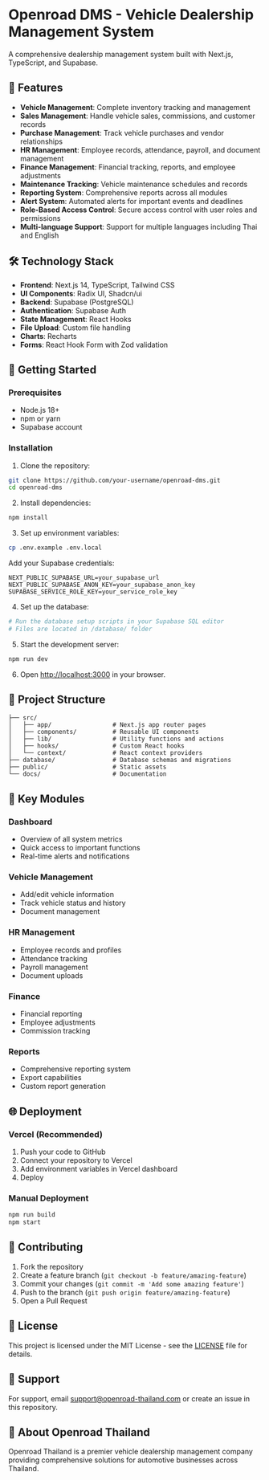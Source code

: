 # Openroad DMS - Vehicle Dealership Management System

A comprehensive dealership management system built with Next.js, TypeScript, and Supabase.

## 🚗 Features

- **Vehicle Management**: Complete inventory tracking and management
- **Sales Management**: Handle vehicle sales, commissions, and customer records
- **Purchase Management**: Track vehicle purchases and vendor relationships
- **HR Management**: Employee records, attendance, payroll, and document management
- **Finance Management**: Financial tracking, reports, and employee adjustments
- **Maintenance Tracking**: Vehicle maintenance schedules and records
- **Reporting System**: Comprehensive reports across all modules
- **Alert System**: Automated alerts for important events and deadlines
- **Role-Based Access Control**: Secure access control with user roles and permissions
- **Multi-language Support**: Support for multiple languages including Thai and English

## 🛠️ Technology Stack

- **Frontend**: Next.js 14, TypeScript, Tailwind CSS
- **UI Components**: Radix UI, Shadcn/ui
- **Backend**: Supabase (PostgreSQL)
- **Authentication**: Supabase Auth
- **State Management**: React Hooks
- **File Upload**: Custom file handling
- **Charts**: Recharts
- **Forms**: React Hook Form with Zod validation

## 🚀 Getting Started

### Prerequisites

- Node.js 18+ 
- npm or yarn
- Supabase account

### Installation

1. Clone the repository:
```bash
git clone https://github.com/your-username/openroad-dms.git
cd openroad-dms
```

2. Install dependencies:
```bash
npm install
```

3. Set up environment variables:
```bash
cp .env.example .env.local
```

Add your Supabase credentials:
```env
NEXT_PUBLIC_SUPABASE_URL=your_supabase_url
NEXT_PUBLIC_SUPABASE_ANON_KEY=your_supabase_anon_key
SUPABASE_SERVICE_ROLE_KEY=your_service_role_key
```

4. Set up the database:
```bash
# Run the database setup scripts in your Supabase SQL editor
# Files are located in /database/ folder
```

5. Start the development server:
```bash
npm run dev
```

6. Open [http://localhost:3000](http://localhost:3000) in your browser.

## 📁 Project Structure

```
├── src/
│   ├── app/                 # Next.js app router pages
│   ├── components/          # Reusable UI components
│   ├── lib/                 # Utility functions and actions
│   ├── hooks/               # Custom React hooks
│   └── context/             # React context providers
├── database/                # Database schemas and migrations
├── public/                  # Static assets
└── docs/                    # Documentation
```

## 🔑 Key Modules

### Dashboard
- Overview of all system metrics
- Quick access to important functions
- Real-time alerts and notifications

### Vehicle Management
- Add/edit vehicle information
- Track vehicle status and history
- Document management

### HR Management
- Employee records and profiles
- Attendance tracking
- Payroll management
- Document uploads

### Finance
- Financial reporting
- Employee adjustments
- Commission tracking

### Reports
- Comprehensive reporting system
- Export capabilities
- Custom report generation

## 🌐 Deployment

### Vercel (Recommended)

1. Push your code to GitHub
2. Connect your repository to Vercel
3. Add environment variables in Vercel dashboard
4. Deploy

### Manual Deployment

```bash
npm run build
npm start
```

## 📝 Contributing

1. Fork the repository
2. Create a feature branch (`git checkout -b feature/amazing-feature`)
3. Commit your changes (`git commit -m 'Add some amazing feature'`)
4. Push to the branch (`git push origin feature/amazing-feature`)
5. Open a Pull Request

## 📄 License

This project is licensed under the MIT License - see the [LICENSE](LICENSE) file for details.

## 🤝 Support

For support, email support@openroad-thailand.com or create an issue in this repository.

## 🏢 About Openroad Thailand

Openroad Thailand is a premier vehicle dealership management company providing comprehensive solutions for automotive businesses across Thailand.
